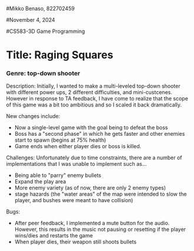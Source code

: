 #Mikko Benaso, 822702459

#November 4, 2024

#CS583-3D Game Programming

# Title: Raging Squares
### Genre: top-down shooter
 
Description:
Initially, I wanted to make a multi-leveled top-down shooter with different power ups, 2 different difficulties, and mini-custcenes.
However in response to TA feedback, I have come to realize that the scope of this game was a bit too ambitious and so I scaled it back 
dramatically.

New changes include:

 * Now a single-level game with the goal being to defeat the boss
 * Boss has a "second phase" in which he gets faster and other enemies start to spawn (begins at 75% health)
 * Game ends when either player dies or boss is killed.

Challenges:
Unfortunately due to time constraints, there are a number of implementations that I was unable to implement such as...

 * Being able to "parry" enemy bullets
 * Expand the play area
 * More enemy variety (as of now, there are only 2 enemy types)
 * stage hazards (the "water areas" of the map were intended to slow the player, and bushes were meant to have collision)

Bugs:
 * After peer feedback, I implemented a mute button for the audio. However, this results in the music not pausing or resetting if the player wins/dies and restarts the game
 * When player dies, their weapon still shoots bullets

